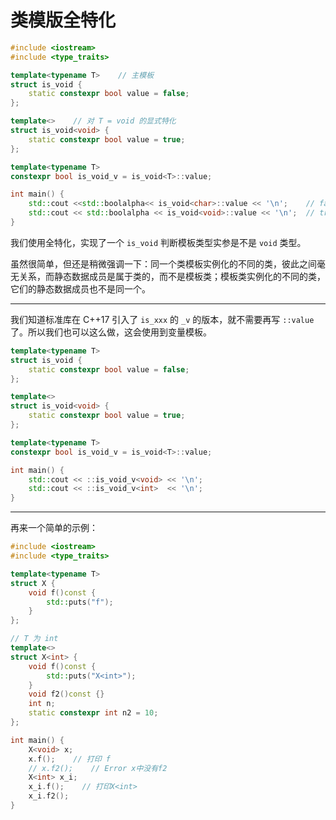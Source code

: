 # 类模版全特化

```cpp
#include <iostream>
#include <type_traits>

template<typename T>    // 主模板
struct is_void {
	static constexpr bool value = false;
};

template<>    // 对 T = void 的显式特化
struct is_void<void> {
	static constexpr bool value = true;
};

template<typename T>
constexpr bool is_void_v = is_void<T>::value;

int main() {
    std::cout <<std::boolalpha<< is_void<char>::value << '\n';    // false
    std::cout << std::boolalpha << is_void<void>::value << '\n';  // true
}
```

我们使用全特化，实现了一个 ```is_void``` 判断模板类型实参是不是 ```void``` 类型。

虽然很简单，但还是稍微强调一下：同一个类模板实例化的不同的类，彼此之间毫无关系，而静态数据成员是属于类的，而不是模板类；模板类实例化的不同的类，它们的静态数据成员也不是同一个。

---
我们知道标准库在 C++17 引入了 ```is_xxx``` 的 ```_v``` 的版本，就不需要再写 ```::value``` 了。所以我们也可以这么做，这会使用到变量模板。
```cpp
template<typename T>
struct is_void {
	static constexpr bool value = false;
};

template<>
struct is_void<void> {
	static constexpr bool value = true;
};

template<typename T>
constexpr bool is_void_v = is_void<T>::value;

int main() {
	std::cout << ::is_void_v<void> << '\n';
	std::cout << ::is_void_v<int>  << '\n';
}
```
---
再来一个简单的示例：
```cpp
#include <iostream>
#include <type_traits>

template<typename T>
struct X {
	void f()const {
		std::puts("f");
	}
};

// T 为 int
template<>
struct X<int> {
	void f()const {
		std::puts("X<int>");
	}
	void f2()const {}
	int n;
	static constexpr int n2 = 10;
};

int main() {
	X<void> x;
	x.f();    // 打印 f
	// x.f2();    // Error x中没有f2
	X<int> x_i;
	x_i.f();    // 打印X<int>
	x_i.f2();
}
```
